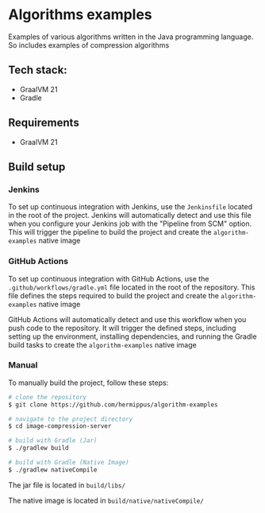 # Algorithms examples
Examples of various algorithms written in the Java programming language. So includes examples of compression algorithms

## Tech stack:
* GraalVM 21
* Gradle

## Requirements
* GraalVM 21

## Build setup
### Jenkins

To set up continuous integration with Jenkins, use the `Jenkinsfile` located in the root of the project. Jenkins will
automatically detect and use this file when you configure your Jenkins job with the "Pipeline from SCM" option. This
will trigger the pipeline to build the project and create the `algorithm-examples` native image

### GitHub Actions

To set up continuous integration with GitHub Actions, use the `.github/workflows/gradle.yml` file located in the root of
the repository. This file defines the steps required to build the project and create the `algorithm-examples` native image

GitHub Actions will automatically detect and use this workflow when you push code to the repository. It will trigger the
defined steps, including setting up the environment, installing dependencies, and running the Gradle build tasks to
create the `algorithm-examples` native image

### Manual

To manually build the project, follow these steps:

```bash
# clone the repository
$ git clone https://github.com/hermippus/algorithm-examples

# navigate to the project directory
$ cd image-compression-server

# build with Gradle (Jar)
$ ./gradlew build

# build with Gradle (Native Image)
$ ./gradlew nativeCompile
```

The jar file is located in `build/libs/`

The native image is located in `build/native/nativeCompile/`
